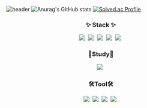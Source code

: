   ![header](https://capsule-render.vercel.app/api?type=waving&color=auto&height=300&section=header&text=Hello%20world!&fontSize=70)
   ![Anurag's GitHub stats](https://github-readme-stats.vercel.app/api?username=seung-chan&show_icons=true&theme=radical) 
   [![Solved.ac Profile](http://mazassumnida.wtf/api/v2/generate_badge?boj=dldud2072)](https://solved.ac/dldud2072/)

<h3 align="center">✨ Stack ✨</h3>
<div align="center">
  <img src="https://img.shields.io/badge/html-E34F26.svg?style=for-the-badge&logo=html5&logoColor=white" />&nbsp
  <img src="https://img.shields.io/badge/css-1572B6.svg?style=for-the-badge&logo=css3&logoColor=white" />&nbsp
  <img src="https://img.shields.io/badge/javascript-F7DF1E.svg?style=for-the-badge&logo=javascript&logoColor=black" />&nbsp
  <img src="https://img.shields.io/badge/-A8B9CC.svg?style=for-the-badge&logo=c&logoColor=white" />&nbsp
  <img src="https://img.shields.io/badge/-00599C.svg?style=for-the-badge&logo=cplusplus&logoColor=white" />&nbsp
</div>

<h3 align="center">📘Study📘</h3>
<div align="center">
  <img src="https://img.shields.io/badge/nest.js-E0234E.svg?style=for-the-badge&logo=nestjs&logoColor=white" />&nbsp
</div>

<h3 align="center">🛠️Tool🛠️</h3>
<div align='center'>
  <img src="https://img.shields.io/badge/vscode-007ACC.svg?style=for-the-badge&logo=visualstudiocode&logoColor=white" />&nbsp
  <img src="https://img.shields.io/badge/postman-FF6C37.svg?style=for-the-badge&logo=postman&logoColor=white" />&nbsp
  <img src="https://img.shields.io/badge/mysql-4479A1.svg?style=for-the-badge&logo=mysql&logoColor=white" />&nbsp
  <img src="https://img.shields.io/badge/figma-F24E1E.svg?style=for-the-badge&logo=figma&logoColor=white" />&nbsp
</div>


<!--
**dltmdcks57/dltmdcks57** is a ✨ _special_ ✨ repository because its `README.md` (this file) appears on your GitHub profile.

Here are some ideas to get you started:

- 🔭 I’m currently working on ...
- 🌱 I’m currently learning ...
- 👯 I’m looking to collaborate on ...
- 🤔 I’m looking for help with ...
- 💬 Ask me about ...
- 📫 How to reach me: ...
- 😄 Pronouns: ...
- ⚡ Fun fact: ...
-->
